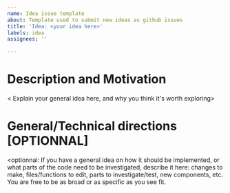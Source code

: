 ```yaml
---
name: Idea issue template
about: Template used to submit new ideas as github issues
title: 'Idea: <your idea here>'
labels: idea
assignees: ''

---
```


# Description and Motivation

< Explain your general idea here, and why you think it's worth exploring>

# General/Technical directions [OPTIONNAL]

<optionnal: If you have a general idea on how it should be implemented, or what parts of the code need to be investigated, describe it here: changes to make, files/functions to edit, parts to investigate/test, new components, etc. You are free to be as broad or as specific as you see fit.
